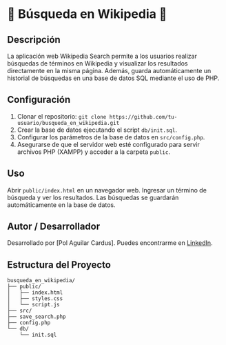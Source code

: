# 📖 Búsqueda en Wikipedia 📖

## Descripción

La aplicación web Wikipedia Search permite a los usuarios realizar búsquedas de términos en Wikipedia y visualizar los resultados directamente en la misma página. Además, guarda automáticamente un historial de búsquedas en una base de datos SQL mediante el uso de PHP.


## Configuración

1. Clonar el repositorio: `git clone https://github.com/tu-usuario/busqueda_en_wikipedia.git`
2. Crear la base de datos ejecutando el script `db/init.sql`.
3. Configurar los parámetros de la base de datos en `src/config.php`.
4. Asegurarse de que el servidor web esté configurado para servir archivos PHP (XAMPP) y acceder a la carpeta `public`.

## Uso

Abrir `public/index.html` en un navegador web. Ingresar un término de búsqueda y ver los resultados. Las búsquedas se guardarán automáticamente en la base de datos.

## Autor / Desarrollador

Desarrollado por [Pol Aguilar Cardus]. Puedes encontrarme en [LinkedIn](https://www.linkedin.com/in/pol-aguilar-cardús-2930388b).

## Estructura del Proyecto

```plaintext
busqueda_en_wikipedia/
├── public/
│   ├── index.html
│   ├── styles.css
│   └── script.js
├── src/
├── save_search.php
├── config.php
└── db/
    └── init.sql
